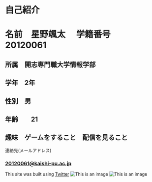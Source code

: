 # 自己紹介　
# 名前　星野颯太　 学籍番号　20120061

## 所属　開志専門職大学情報学部
## 学年　2年
## 性別　男
## 年齢　　21　
## 趣味　ゲームをすること　配信を見ること



連絡先(メールアドレス)
### 20120061@kaishi-pu.ac.jp
This site was built using [Twitter](https://twitter.com/kaishi_pu?s=20)
![This is an image]()
![This is an image]()
